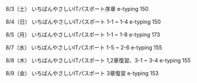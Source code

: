 8/3（土）
いちばんやさしいITパスポート序章
e-typing 150

8/4（日）
いちばんやさしいITパスポート 1-1 ~ 1-4
e-typing 150

8/5（月）
いちばんやさしいITパスポート 1-1 ~ 1-8
e-typing 173

8/7（水）
いちばんやさしいITパスポート 1-5 ~ 2-6
e-typing 155

8/8（木）
いちばんやさしいITパスポート 1,2章復習、3-1 ~ 3-4
e-typing 155

8/9（金）
いちばんやさしいITパスポート 3章復習
e-typing 153